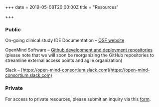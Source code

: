 +++
date = 2019-05-08T20:00:00Z
title = "Resources"

+++
### Public

On-going clinical study IDE Documentation – [OSF website](https://osf.io/ya5jf/)

OpenMind Software – [Github development and deployment repositories](https://github.com/openmind-consortium) (please note that we will soon be reorganizing the GitHub repositories to streamline external access points and agile organization)

Slack – [https://open-mind-consortium.slack.com](https://open-mind-consortium.slack.com)

### Private

For access to private resources, please submit an inquiry via this [form](https://docs.google.com/forms/d/1mkkpLdxARdc__DjZ-8z9cXuDaDoTXtI4mF0St_YPhrU/prefill).